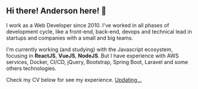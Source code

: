 ## Hi there! Anderson here! :wave:

I work as a Web Developer since 2010. I've worked in all phases of development cycle, like a front-end, back-end, devops and technical lead in startups and companies with a small and big teams.

I'm currently working (and studying) with the Javascript ecosystem, focusing in **ReactJS**, **VueJS**, **NodeJS**. But I have experience with AWS services, Docker, CI/CD, jQuery, Bootstrap, Spring Boot, Laravel and some others technologies.

Check my CV below for see my experience.
[Updating...](https://andersonalvesme.github.io/andersonalvesme/)
